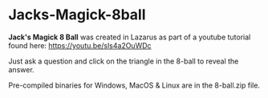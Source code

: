 # Jacks-Magick-8ball

<Strong>Jack's Magick 8 Ball</strong> was created in Lazarus as part of a youtube tutorial found here:
https://youtu.be/sls4a2OuWDc

Just ask a question and click on the triangle in the 8-ball to reveal the answer.

Pre-compiled binaries for Windows, MacOS & Linux are in the 8-ball.zip file.
